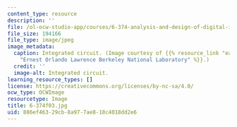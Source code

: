 ```yaml
---
content_type: resource
description: ''
file: /ol-ocw-studio-app/courses/6-374-analysis-and-design-of-digital-integrated-circuits-fall-2003/886ef46329cb8a977ae818c4018dd2e6_6-374f03.jpg
file_size: 194166
file_type: image/jpeg
image_metadata:
  caption: Integrated circuit. (Image courtesy of {{% resource_link "ea3b5174-2a22-45db-82d9-e6b33736f224"
    "Ernest Orlando Lawrence Berkeley National Laboratory" %}}.)
  credit: ''
  image-alt: Integrated circuit.
learning_resource_types: []
license: https://creativecommons.org/licenses/by-nc-sa/4.0/
ocw_type: OCWImage
resourcetype: Image
title: 6-374f03.jpg
uid: 886ef463-29cb-8a97-7ae8-18c4018dd2e6
---
```

